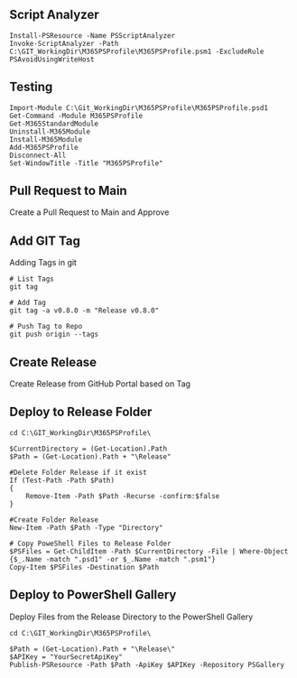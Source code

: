 ## Script Analyzer

```pwsh
Install-PSResource -Name PSScriptAnalyzer
Invoke-ScriptAnalyzer -Path C:\GIT_WorkingDir\M365PSProfile\M365PSProfile.psm1 -ExcludeRule PSAvoidUsingWriteHost
```

## Testing

```pwsh
Import-Module C:\Git_WorkingDir\M365PSProfile\M365PSProfile.psd1
Get-Command -Module M365PSProfile
Get-M365StandardModule
Uninstall-M365Module
Install-M365Module
Add-M365PSProfile
Disconnect-All
Set-WindowTitle -Title "M365PSProfile"
```

## Pull Request to Main

Create a Pull Request to Main and Approve

## Add GIT Tag

Adding Tags in git

```pwsh
# List Tags
git tag

# Add Tag
git tag -a v0.8.0 -m "Release v0.8.0"

# Push Tag to Repo
git push origin --tags
```

## Create Release

Create Release from GitHub Portal based on Tag

## Deploy to Release Folder

```pwsh
cd C:\GIT_WorkingDir\M365PSProfile\

$CurrentDirectory = (Get-Location).Path
$Path = (Get-Location).Path + "\Release"

#Delete Folder Release if it exist
If (Test-Path -Path $Path)
{
	Remove-Item -Path $Path -Recurse -confirm:$false
}

#Create Folder Release
New-Item -Path $Path -Type "Directory"

# Copy PoweShell Files to Release Folder
$PSFiles = Get-ChildItem -Path $CurrentDirectory -File | Where-Object {$_.Name -match ".psd1" -or $_.Name -match ".psm1"}
Copy-Item $PSFiles -Destination $Path
```

## Deploy to PowerShell Gallery

Deploy Files from the Release Directory to the PowerShell Gallery

```pwsh
cd C:\GIT_WorkingDir\M365PSProfile\

$Path = (Get-Location).Path + "\Release\"
$APIKey = "YourSecretApiKey"
Publish-PSResource -Path $Path -ApiKey $APIKey -Repository PSGallery
```